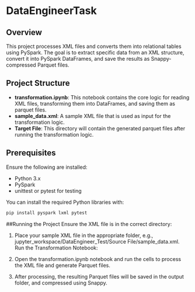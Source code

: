 # DataEngineerTask

## Overview

This project processes XML files and converts them into relational tables using PySpark. The goal is to extract specific data from an XML structure, convert it into PySpark DataFrames, and save the results as Snappy-compressed Parquet files.

## Project Structure

- **transformation.ipynb**: This notebook contains the core logic for reading XML files, transforming them into DataFrames, and saving them as parquet files.
- **sample_data.xml**: A sample XML file that is used as input for the transformation logic.
- **Target File**: This directory will contain the generated parquet files after running the transformation logic.

## Prerequisites

Ensure the following are installed:

- Python 3.x
- PySpark
- unittest or pytest for testing

You can install the required Python libraries with:

```bash
pip install pyspark lxml pytest
```

##Running the Project
Ensure the XML file is in the correct directory:

1. Place your sample XML file in the appropriate folder, e.g., jupyter_workspace/DataEngineer_Test/Source File/sample_data.xml.
Run the Transformation Notebook:

2. Open the transformation.ipynb notebook and run the cells to process the XML file and generate Parquet files.

3. After processing, the resulting Parquet files will be saved in the output folder, and compressed using Snappy.
